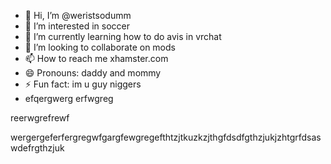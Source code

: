 - 👋 Hi, I’m @weristsodumm
- 👀 I’m interested in soccer
- 🌱 I’m currently learning how to do avis in vrchat
- 💞️ I’m looking to collaborate on mods
- 📫 How to reach me xhamster.com
- 😄 Pronouns: daddy and mommy
- ⚡ Fun fact: im u guy niggers
- efqergwerg
erfwgreg
<!---regregewg
weristsodumm/weristsodumm is a ✨ special ✨ repository because its `README.md` (this file) appears on your GitHub profile.
You can click the Preview link to take a look at your changes.rferge
--->reerwgrefrewf
wergergeferfergregwfgargfewgregefthtzjtkuzkzjthgfdsdfgthzjukjzhtgrfdsaswdefrgthzjuk
